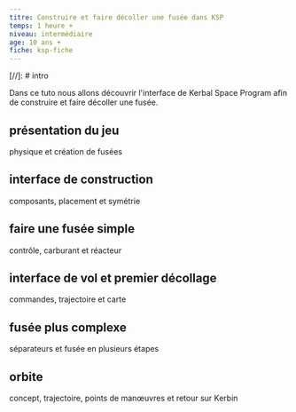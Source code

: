 ```yaml
---
titre: Construire et faire décoller une fusée dans KSP
temps: 1 heure +
niveau: intermédiaire
age: 10 ans +
fiche: ksp-fiche
---
```


[//]: # intro

Dans ce tuto nous allons découvrir l'interface de Kerbal Space Program afin de construire et faire décoller une fusée.

## présentation du jeu
physique et création de fusées

## interface de construction
composants, placement et symétrie

## faire une fusée simple
contrôle, carburant et réacteur

## interface de vol et premier décollage
commandes, trajectoire et carte

## fusée plus complexe
séparateurs et fusée en plusieurs étapes

## orbite
concept, trajectoire, points de manœuvres et retour sur Kerbin
